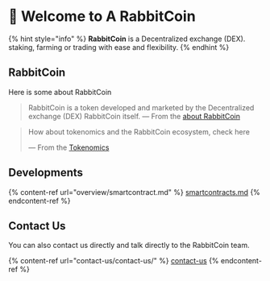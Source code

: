 # 👋 Welcome to A RabbitCoin

{% hint style="info" %}
**RabbitCoin** is a Decentralized exchange (DEX). staking, farming or trading with ease and flexibility.
{% endhint %}

## RabbitCoin

Here is some about RabbitCoin

> RabbitCoin is a token developed and marketed by the Decentralized exchange (DEX) RabbitCoin itself.
> — From the [about RabbitCoin](/overview/rabbitcoin)

> How about tokenomics and the RabbitCoin ecosystem, check here
>
> — From the [Tokenomics](/overview/tokenomics)

## Developments

{% content-ref url="overview/smartcontract.md" %}
[smartcontracts.md](overview/smartcontract.md)
{% endcontent-ref %}

## Contact Us

You can also contact us directly and talk directly to the RabbitCoin team.

{% content-ref url="contact-us/contact-us/" %}
[contact-us](contact-us/contact-us/)
{% endcontent-ref %}
